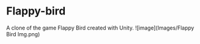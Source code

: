 # Flappy-bird
A clone of the game Flappy Bird created with Unity.
![image](Images/Flappy Bird Img.png)
